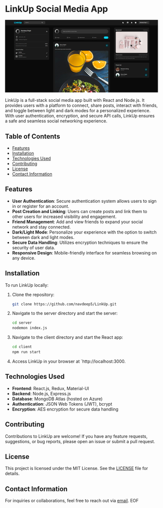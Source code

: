 # LinkUp Social Media App

![LinkUp App Screenshot](public/assets/screenshot.png) 

LinkUp is a full-stack social media app built with React and Node.js. It provides users with a platform to connect, share posts, interact with friends, and toggle between light and dark modes for a personalized experience. With user authentication, encryption, and secure API calls, LinkUp ensures a safe and seamless social networking experience.

## Table of Contents

- [Features](#features)
- [Installation](#installation)
- [Technologies Used](#technologies-used)
- [Contributing](#contributing)
- [License](#license)
- [Contact Information](#contact-information)

## Features

- **User Authentication**: Secure authentication system allows users to sign in or register for an account.
- **Post Creation and Linking**: Users can create posts and link them to other users for increased visibility and engagement.
- **Friend Management**: Add and view friends to expand your social network and stay connected.
- **Dark/Light Mode**: Personalize your experience with the option to switch between dark and light modes.
- **Secure Data Handling**: Utilizes encryption techniques to ensure the security of user data.
- **Responsive Design**: Mobile-friendly interface for seamless browsing on any device.

## Installation

To run LinkUp locally:

1. Clone the repository:
   ```bash
   git clone https://github.com/navdeep5/LinkUp.git
   ```

2. Navigate to the server directory and start the server:
   ```bash
   cd server
   nodemon index.js
   ```

3. Navigate to the client directory and start the React app:
   ```bash
   cd client
   npm run start
   ```

4. Access LinkUp in your browser at `http://localhost:3000\.

## Technologies Used

- **Frontend**: React.js, Redux, Material-UI
- **Backend**: Node.js, Express.js
- **Database**: MongoDB Atlas (hosted on Azure)
- **Authentication**: JSON Web Tokens (JWT), bcrypt
- **Encryption**: AES encryption for secure data handling

## Contributing

Contributions to LinkUp are welcome! If you have any feature requests, suggestions, or bug reports, please open an issue or submit a pull request.

## License

This project is licensed under the MIT License. See the [LICENSE](LICENSE) file for details.

## Contact Information

For inquiries or collaborations, feel free to reach out via [email](mailto:navdeep5@ualberta.ca).
EOF
